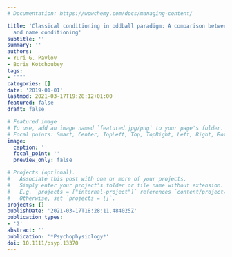 ```yaml
---
# Documentation: https://wowchemy.com/docs/managing-content/

title: 'Classical conditioning in oddball paradigm: A comparison between aversive
  and name conditioning'
subtitle: ''
summary: ''
authors:
- Yuri G. Pavlov
- Boris Kotchoubey
tags:
- '""'
categories: []
date: '2019-01-01'
lastmod: 2021-03-17T19:28:12+01:00
featured: false
draft: false

# Featured image
# To use, add an image named `featured.jpg/png` to your page's folder.
# Focal points: Smart, Center, TopLeft, Top, TopRight, Left, Right, BottomLeft, Bottom, BottomRight.
image:
  caption: ''
  focal_point: ''
  preview_only: false

# Projects (optional).
#   Associate this post with one or more of your projects.
#   Simply enter your project's folder or file name without extension.
#   E.g. `projects = ["internal-project"]` references `content/project/deep-learning/index.md`.
#   Otherwise, set `projects = []`.
projects: []
publishDate: '2021-03-17T18:28:11.484025Z'
publication_types:
- '2'
abstract: ''
publication: '*Psychophysiology*'
doi: 10.1111/psyp.13370
---
```

